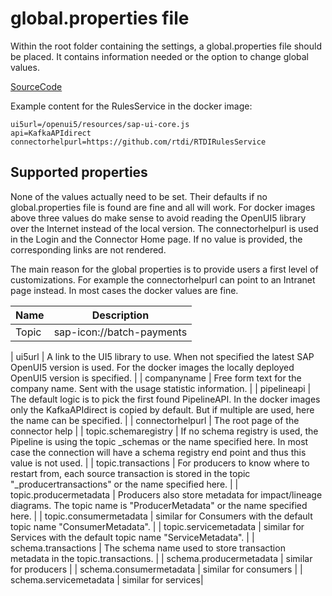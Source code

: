 # global.properties file

Within the root folder containing the settings, a global.properties file should be placed. It contains information needed or the option to change global values.

[SourceCode](https://github.com/rtdi/connectorbase/blob/master/pipelinefoundation/src/main/java/io/rtdi/bigdata/connector/pipeline/foundation/utils/GlobalSettings.java)

Example content for the RulesService in the docker image:

    ui5url=/openui5/resources/sap-ui-core.js
    api=KafkaAPIdirect
    connectorhelpurl=https://github.com/rtdi/RTDIRulesService
    
## Supported properties

None of the values actually need to be set. Their defaults if no global.properties file is found are fine and all will work.
For docker images above three values do make sense to avoid reading the OpenUI5 library over the Internet instead of the local version.
The connectorhelpurl is used in the Login and the Connector Home page. If no value is provided, the corresponding links are not rendered.

The main reason for the global properties is to provide users a first level of customizations. For example the connectorhelpurl can point to an Intranet page instead. In most cases the docker values are fine.


| Name       | Description |
| ---------- | ----------- |
| Topic      | sap-icon://batch-payments    | e061    |

| ui5url | A link to the UI5 library to use. When not specified the latest SAP OpenUI5 version is used. For the docker images the locally deployed OpenUI5 version is specified. |
| companyname | Free form text for the company name. Sent with the usage statistic information. |
| pipelineapi | The default logic is to pick the first found PipelineAPI. In the docker images only the KafkaAPIdirect is copied by default. But if multiple are used, here the name can be specified. |
| connectorhelpurl | The root page of the connector help |
| topic.schemaregistry | If no schema registry is used, the Pipeline is using the topic _schemas or the name specified here. In most case the connection will have a schema registry end point and thus this value is not used. |
| topic.transactions | For producers to know where to restart from, each source transaction is stored in the topic "_producertransactions" or the name specified here. |
| topic.producermetadata | Producers also store metadata for impact/lineage diagrams. The topic name is "ProducerMetadata" or the name specified here. |
| topic.consumermetadata | similar for Consumers with the default topic name "ConsumerMetadata". |
| topic.servicemetadata | similar for Services with the default topic name "ServiceMetadata". |
| schema.transactions | The schema name used to store transaction metadata in the topic.transactions. |
| schema.producermetadata | similar for producers |
| schema.consumermetadata | similar for consumers |
| schema.servicemetadata | similar for services|
